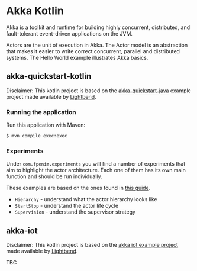 # Akka Kotlin

Akka is a toolkit and runtime for building highly concurrent, distributed, and fault-tolerant event-driven applications 
on the JVM.

Actors are the unit of execution in Akka. The Actor model is an abstraction that makes it easier to write correct 
concurrent, parallel and distributed systems. The Hello World example illustrates Akka basics.

## akka-quickstart-kotlin

Disclaimer: This kotlin project is based on the [akka-quickstart-java](https://developer.lightbend.com/guides/akka-quickstart-java/index.html) 
example project made available by [Lightbend](https://www.lightbend.com/).

### Running the application

Run this application with Maven:
```bash
$ mvn compile exec:exec
```

### Experiments

Under `com.fpenim.experiments` you will find a number of experiments that aim to highlight the actor architecture. 
Each one of them has its own main function and should be run individually. 

These examples are based on the ones found in [this guide](https://doc.akka.io/docs/akka/current/typed/guide/tutorial_1.html).

- `Hierarchy` - understand what the actor hierarchy looks like
- `StartStop` - understand the actor life cycle
- `Supervision` - understand the supervisor strategy

## akka-iot

Disclaimer: This kotlin project is based on the [akka iot example project](https://doc.akka.io//docs/akka/current/typed/guide/tutorial.html) 
 made available by [Lightbend](https://www.lightbend.com/).
 
TBC